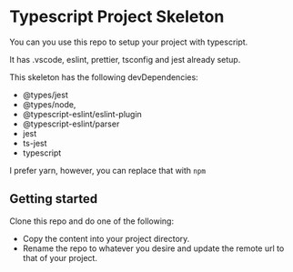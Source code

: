 # Typescript Project Skeleton

You can you use this repo to setup your project with typescript.

It has .vscode, eslint, prettier, tsconfig and jest already setup.

This skeleton has the following devDependencies:

- @types/jest
- @types/node,
- @typescript-eslint/eslint-plugin
- @typescript-eslint/parser
- jest
- ts-jest
- typescript

I prefer yarn, however, you can replace that with `npm`

## Getting started

Clone this repo and do one of the following:

- Copy the content into your project directory.
- Rename the repo to whatever you desire and update the remote url to that of your project.
